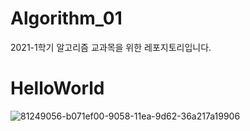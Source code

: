 # Algorithm_01
2021-1학기 알고리즘 교과목을 위한 레포지토리입니다.
<br/>

# HelloWorld
![81249056-b071ef00-9058-11ea-9d62-36a217a19906](https://user-images.githubusercontent.com/65647080/121294613-a6d84c00-c928-11eb-9152-5f2192b6f7b8.png)

